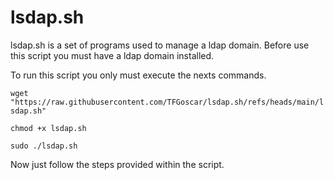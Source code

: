 # lsdap.sh
lsdap.sh is a set of programs used to manage a ldap domain.
Before use this script you must have a ldap domain installed.

To run this script you only must execute the nexts commands.

``wget "https://raw.githubusercontent.com/TFGoscar/lsdap.sh/refs/heads/main/lsdap.sh"``

``chmod +x lsdap.sh``

``sudo ./lsdap.sh``

Now just follow the steps provided within the script.
